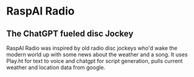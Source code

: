 # RaspAI Radio
## The ChatGPT fueled disc Jockey

RaspAI Radio was inspired by old radio disc jockeys who'd wake the modern world up with some news about the weather and a song. It uses Play.ht for text to voice and chatgpt for script generation, pulls current weather and location data from google. 



